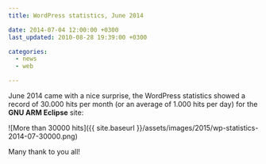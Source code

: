 ```yaml
---
title: WordPress statistics, June 2014

date: 2014-07-04 12:00:00 +0300
last_updated: 2010-08-28 19:39:00 +0300

categories:
  - news
  - web

---
```


June 2014 came with a nice surprise, the WordPress statistics showed a record of 30.000 hits per month (or an average of 1.000 hits per day) for the **GNU ARM Eclipse** site:

![More than 30000 hits]({{ site.baseurl }}/assets/images/2015/wp-statistics-2014-07-30000.png)

Many thank to you all!
